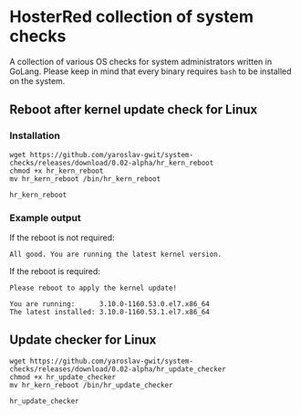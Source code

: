 # HosterRed collection of system checks
A collection of various OS checks for system administrators written in GoLang. Please keep in mind that every binary requires `bash` to be installed on the system.

## Reboot after kernel update check for Linux
### Installation
```
wget https://github.com/yaroslav-gwit/system-checks/releases/download/0.02-alpha/hr_kern_reboot
chmod +x hr_kern_reboot
mv hr_kern_reboot /bin/hr_kern_reboot

hr_kern_reboot
```
### Example output
If the reboot is not required:
```
All good. You are running the latest kernel version.
```
If the reboot is required:
```
Please reboot to apply the kernel update!

You are running:      3.10.0-1160.53.0.el7.x86_64
The latest installed: 3.10.0-1160.53.1.el7.x86_64
```

## Update checker for Linux
```
wget https://github.com/yaroslav-gwit/system-checks/releases/download/0.02-alpha/hr_update_checker
chmod +x hr_update_checker
mv hr_kern_reboot /bin/hr_update_checker

hr_update_checker
```
